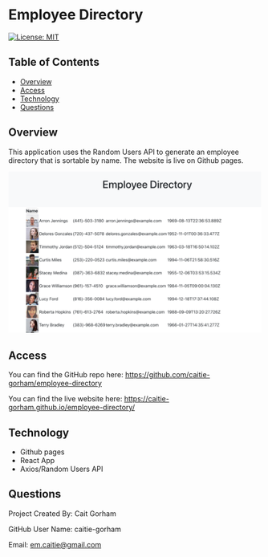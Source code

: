 # Employee Directory

[![License: MIT](https://img.shields.io/badge/License-MIT-yellow.svg)](https://opensource.org/licenses/MIT)

## Table of Contents 

* [Overview](#Overview)
* [Access](#Access)
* [Technology](#Technology)
* [Questions](#Questions)


## Overview

This application uses the Random Users API to generate an employee directory that is sortable by name. The website is live on Github pages. 

![Alt text](./Assets/Homepage.png?raw=true "Homepage")

## Access

You can find the GitHub repo here: https://github.com/caitie-gorham/employee-directory

You can find the live website here: https://caitie-gorham.github.io/employee-directory/

## Technology 

* Github pages
* React App
* Axios/Random Users API

## Questions

Project Created By: Cait Gorham

GitHub User Name: caitie-gorham

Email: em.caitie@gmail.com


